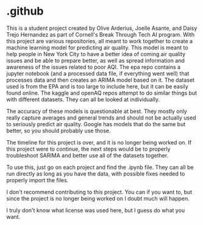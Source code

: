 # .github

This is a student project created by Olive Arderius, Joelle Asante, and Daisy Trejo Hernandez as part of Cornell's Break Through Tech AI program. With this project are various repositories, all meant to work together to create a machine learning model for predicting air quality. This model is meant to help people in New York City to have a better idea of coming air quality issues and be able to prepare better, as well as spread information and awareness of the issues related to poor AQI.
The epa repo contains a jupyter notebook (and a processed data file, if everything went well) that processes data and then creates an ARIMA model based on it. The dataset used is from the EPA and is too large to include here, but it can be easily found online.
The kaggle and openAQ repos attempt to do similar things but with different datasets. They can all be looked at individually.

The accuracy of these models is questionable at best. They mostly only really capture averages and general trends and should not be actually used to seriously predict air quality. Google has models that do the same but better, so you should probably use those.

The timeline for this project is over, and it is no longer being worked on. If this project were to continue, the next steps would be to properly troubleshoot SARIMA and better use all of the datasets together.

To use this, just go on each project and find the .ipynb file. They can all be run directly as long as you have the data, with possible fixes needed to properly import the files.

I don't recommend contributing to this project. You can if you want to, but since the project is no longer being worked on I doubt much will happen.

I truly don't know what license was used here, but I guess do what you want.
